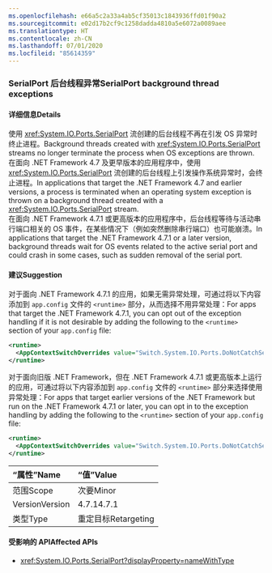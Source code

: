 ```yaml
---
ms.openlocfilehash: e66a5c2a33a4ab5cf35013c1843936ffd01f90a2
ms.sourcegitcommit: e02d17b2cf9c1258dadda4810a5e6072a0089aee
ms.translationtype: HT
ms.contentlocale: zh-CN
ms.lasthandoff: 07/01/2020
ms.locfileid: "85614359"
---
```

### <a name="serialport-background-thread-exceptions"></a><span data-ttu-id="bec74-101">SerialPort 后台线程异常</span><span class="sxs-lookup"><span data-stu-id="bec74-101">SerialPort background thread exceptions</span></span>

#### <a name="details"></a><span data-ttu-id="bec74-102">详细信息</span><span class="sxs-lookup"><span data-stu-id="bec74-102">Details</span></span>

<span data-ttu-id="bec74-103">使用 <xref:System.IO.Ports.SerialPort> 流创建的后台线程不再在引发 OS 异常时终止进程。</span><span class="sxs-lookup"><span data-stu-id="bec74-103">Background threads created with <xref:System.IO.Ports.SerialPort> streams no longer terminate the process when OS exceptions are thrown.</span></span> <br/><span data-ttu-id="bec74-104">在面向 .NET Framework 4.7 及更早版本的应用程序中，使用 <xref:System.IO.Ports.SerialPort> 流创建的后台线程上引发操作系统异常时，会终止进程。</span><span class="sxs-lookup"><span data-stu-id="bec74-104">In applications that target the .NET Framework 4.7 and earlier versions, a process is terminated when an operating system exception is thrown on a background thread created with a <xref:System.IO.Ports.SerialPort> stream.</span></span> <br/><span data-ttu-id="bec74-105">在面向 .NET Framework 4.7.1 或更高版本的应用程序中，后台线程等待与活动串行端口相关的 OS 事件，在某些情况下（例如突然删除串行端口）也可能崩溃。</span><span class="sxs-lookup"><span data-stu-id="bec74-105">In applications that target the .NET Framework 4.7.1 or a later version, background threads wait for OS events related to the active serial port and could crash in some cases, such as sudden removal of the serial port.</span></span>

#### <a name="suggestion"></a><span data-ttu-id="bec74-106">建议</span><span class="sxs-lookup"><span data-stu-id="bec74-106">Suggestion</span></span>

<span data-ttu-id="bec74-107">对于面向 .NET Framework 4.7.1 的应用，如果无需异常处理，可通过将以下内容添加到 `app.config` 文件的 `<runtime>` 部分，从而选择不用异常处理：</span><span class="sxs-lookup"><span data-stu-id="bec74-107">For apps that target the .NET Framework 4.7.1, you can opt out of the exception handling if it is not desirable by adding the following to the `<runtime>` section of your `app.config` file:</span></span>

```xml
<runtime>
  <AppContextSwitchOverrides value="Switch.System.IO.Ports.DoNotCatchSerialStreamThreadExceptions=true" />
</runtime>
```

<span data-ttu-id="bec74-108">对于面向旧版 .NET Framework，但在 .NET Framework 4.7.1 或更高版本上运行的应用，可通过将以下内容添加到 `app.config` 文件的 `<runtime>` 部分来选择使用异常处理：</span><span class="sxs-lookup"><span data-stu-id="bec74-108">For apps that target earlier versions of the .NET Framework but run on the .NET Framework 4.7.1 or later, you can opt in to the exception handling by adding the following to the `<runtime>` section of your `app.config` file:</span></span>

```xml
<runtime>
  <AppContextSwitchOverrides value="Switch.System.IO.Ports.DoNotCatchSerialStreamThreadExceptions=false" />
</runtime>
```

| <span data-ttu-id="bec74-109">“属性”</span><span class="sxs-lookup"><span data-stu-id="bec74-109">Name</span></span>    | <span data-ttu-id="bec74-110">“值”</span><span class="sxs-lookup"><span data-stu-id="bec74-110">Value</span></span>       |
|:--------|:------------|
| <span data-ttu-id="bec74-111">范围</span><span class="sxs-lookup"><span data-stu-id="bec74-111">Scope</span></span>   | <span data-ttu-id="bec74-112">次要</span><span class="sxs-lookup"><span data-stu-id="bec74-112">Minor</span></span>       |
| <span data-ttu-id="bec74-113">Version</span><span class="sxs-lookup"><span data-stu-id="bec74-113">Version</span></span> | <span data-ttu-id="bec74-114">4.7.1</span><span class="sxs-lookup"><span data-stu-id="bec74-114">4.7.1</span></span>       |
| <span data-ttu-id="bec74-115">类型</span><span class="sxs-lookup"><span data-stu-id="bec74-115">Type</span></span>    | <span data-ttu-id="bec74-116">重定目标</span><span class="sxs-lookup"><span data-stu-id="bec74-116">Retargeting</span></span> |

#### <a name="affected-apis"></a><span data-ttu-id="bec74-117">受影响的 API</span><span class="sxs-lookup"><span data-stu-id="bec74-117">Affected APIs</span></span>

- <xref:System.IO.Ports.SerialPort?displayProperty=nameWithType>
